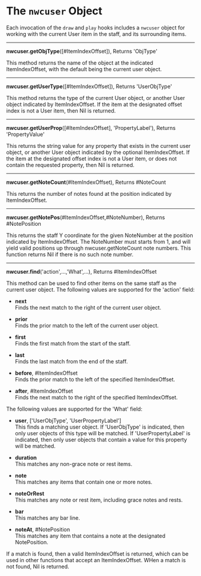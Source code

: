 # The `nwcuser` Object

Each invocation of the `draw` and `play` hooks includes a `nwcuser` object for working with the current User item in the staff, and its surrounding items.


---------------------------------
**nwcuser.getObjType**([#ItemIndexOffset]), Returns 'ObjType'

This method returns the name of the object at the indicated ItemIndexOffset, with the default being the current user object.


---------------------------------
**nwcuser.getUserType**([#ItemIndexOffset]), Returns 'UserObjType'

This method returns the type of the current User object, or another User object indicated by ItemIndexOffset. If the item at the designated offset index is not a User item, then Nil is returned.


---------------------------------
**nwcuser.getUserProp**([#ItemIndexOffset], 'PropertyLabel'), Returns 'PropertyValue'

This returns the string value for any property that exists in the current user object, or another User object indicated by the optional ItemIndexOffset. If the item at the designated offset index is not a User item, or does not contain the requested property, then Nil is returned.


---------------------------------
**nwcuser.getNoteCount**(#ItemIndexOffset), Returns #NoteCount

This returns the number of notes found at the position indicated by ItemIndexOffset.


---------------------------------
**nwcuser.getNotePos**(#ItemIndexOffset,#NoteNumber), Returns #NotePosition

This returns the staff Y coordinate for the given NoteNumber at the position indicated by ItemIndexOffset. The NoteNumber must starts from 1, and will yield valid positions up through nwcuser.getNoteCount note numbers. This function returns Nil if there is no such note number.


---------------------------------
**nwcuser.find**('action',...,'What',...), Returns #ItemIndexOffset

This method can be used to find other items on the same staff as the current user object. The following values are supported for the 'action' field:

 - **next**
   <br>Finds the next match to the right of the current user object.
   
 - **prior**
   <br>Finds the prior match to the left of the current user object.
   
 - **first**
   <br>Finds the first match from the start of the staff.
   
 - **last**
   <br>Finds the last match from the end of the staff.
   
 - **before**, #ItemIndexOffset
   <br>Finds the prior match to the left of the specified ItemIndexOffset.

 - **after**, #ItemIndexOffset
   <br>Finds the next match to the right of the specified ItemIndexOffset.

The following values are supported for the 'What' field:

 - **user**, ['UserObjType', 'UserPropertyLabel']
   <br>This finds a matching user object. If 'UserObjType' is indicated, then only user objects of this type will be matched. If 'UserPropertyLabel' is indicated, then only user objects that contain a value for this property will be matched.
   
 - **duration**
   <br>This matches any non-grace note or rest items.
   
 - **note**
   <br>This matches any items that contain one or more notes.
   
 - **noteOrRest**
   <br>This matches any note or rest item, including grace notes and rests.
   
 - **bar**
   <br>This matches any bar line.
   
 - **noteAt**, #NotePosition
   <br>This matches any item that contains a note at the designated NotePosition.

If a match is found, then a valid ItemIndexOffset is returned, which can be used in other functions that accept an ItemIndexOffset. WHen a match is not found, Nil is returned.

